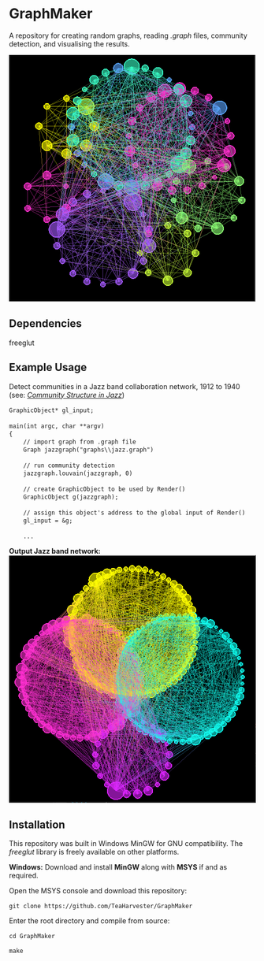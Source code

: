 GraphMaker
========
A repository for creating random graphs, reading _.graph_ files, community detection, and visualising the results. 

![](images/louvain.PNG)

Dependencies
--------
freeglut  

Example Usage
--------

Detect communities in a Jazz band collaboration network, 1912 to 1940 (see: [_Community Structure in Jazz_](https://arxiv.org/pdf/cond-mat/0307434.pdf))
```
GraphicObject* gl_input;

main(int argc, char **argv)
{
    // import graph from .graph file
    Graph jazzgraph("graphs\\jazz.graph")

    // run community detection
    jazzgraph.louvain(jazzgraph, 0)

    // create GraphicObject to be used by Render()
    GraphicObject g(jazzgraph);

    // assign this object's address to the global input of Render()
    gl_input = &g;

    ...

```
__Output Jazz band network:__ 
![](images/jazzbands.PNG)



Installation
--------
This repository was built in Windows MinGW for GNU compatibility. The _freeglut_ library is freely available on other platforms.

**Windows:**
Download and install **MinGW** along with **MSYS** if and as required.

Open the MSYS console and download this repository:
```
git clone https://github.com/TeaHarvester/GraphMaker
```
Enter the root directory and compile from source:
```
cd GraphMaker
```
```
make
```
